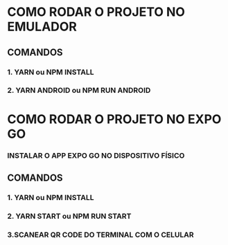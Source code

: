 # COMO RODAR O PROJETO NO EMULADOR

## COMANDOS

### 1. YARN ou NPM INSTALL

### 2. YARN ANDROID ou NPM RUN ANDROID

# COMO RODAR O PROJETO NO EXPO GO

### INSTALAR O APP EXPO GO NO DISPOSITIVO FÍSICO

## COMANDOS

### 1. YARN ou NPM INSTALL

### 2. YARN START ou NPM RUN START

### 3.SCANEAR QR CODE DO TERMINAL COM O CELULAR

